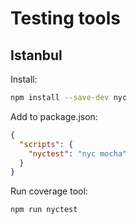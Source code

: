 # Testing tools

## Istanbul

Install:

```bash
npm install --save-dev nyc
```

Add to package.json:

```json
{
  "scripts": {
    "nyctest": "nyc mocha"
  }
}
```

Run coverage tool:

```bash
npm run nyctest
```